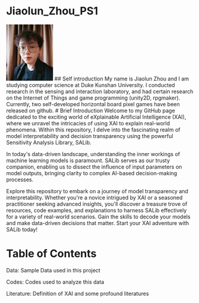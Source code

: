 # Jiaolun_Zhou_PS1
<img src="Photo.jpg" alt="Abstract Word Cloud">
## Self introduction
My name is Jiaolun Zhou and I am studying computer science at Duke Kunshan University. I conducted research in the sensing and interaction laboratory, and had certain research on the Internet of Things and game programming (unity2D, rpgmaker). Currently, two self-developed horizontal board pixel games have been released on github.
# Brief Introduction
Welcome to my GitHub page dedicated to the exciting world of eXplainable Artificial Intelligence (XAI), where we unravel the intricacies of using XAI to explain real-world phenomena. Within this repository, I delve into the fascinating realm of model interpretability and decision transparency using the powerful Sensitivity Analysis Library, SALib.

In today's data-driven landscape, understanding the inner workings of machine learning models is paramount. SALib serves as our trusty companion, enabling us to dissect the influence of input parameters on model outputs, bringing clarity to complex AI-based decision-making processes.

Explore this repository to embark on a journey of model transparency and interpretability. Whether you're a novice intrigued by XAI or a seasoned practitioner seeking advanced insights, you'll discover a treasure trove of resources, code examples, and explanations to harness SALib effectively for a variety of real-world scenarios. Gain the skills to decode your models and make data-driven decisions that matter. Start your XAI adventure with SALib today!

# Table of Contents
Data: Sample Data used in this project

Codes: Codes used to analyze this data

Literature: Definition of XAI and some profound literatures
